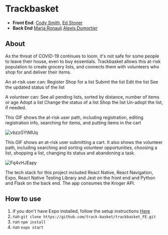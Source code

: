 # Trackbasket

+ **Front End**: [Cody Smith](https://github.com/monstaro), [Ed Stoner](https://github.com/edlsto)
+ **Back End** [Maria Ronauli](https://github.com/mronauli) [Alexis Dumortier](https://github.com/adumortier)

## About

As the threat of COVID-19 continues to loom, it's not safe for some people to leave their house, even to buy essentials. Trackbasket allows this at-risk population to create grocery lists, and connects them with volunteers who shop for and deliver their items.

An at-risk user can:
Register
Shop for a list
Submit the list
Edit the list
See the updated status of the list

A volunteer can:
See all pending lists, sorted by distance, number of items or age
Adopt a list
Change the status of a list
Shop the list
Un-adopt the list, if needed.

This GIF shows the at-risk user path, including registration, editing registration info, searching for items, and putting items in the cart

![vbzzGYtMUq](https://user-images.githubusercontent.com/4350550/83814951-7fe39c00-a67c-11ea-9c76-34716eaa330b.gif)

This GIF shows an at-risk user submitting a cart. It also shows the volunteer path, including searching and sorting volunteer opportunities, choosing a list, shopping a list, changing its status and abandoning a task.

![Fq4vHJEapy](https://user-images.githubusercontent.com/4350550/83815530-a0f8bc80-a67d-11ea-9929-0c6490f93b93.gif)

The tech stack for this project included React Native, React Navigation, Expo, React Native Testing Library and Jest on the front end and Python and Flask on the back end. The app consumes the Kroger API.


## How to use

1. if you don't have Expo installed, follow the setup instructions [Here](https://reactnative.dev/docs/0.60/getting-started)
2. run `git clone https://github.com/track-basket/trackbasket_FE.git`
3. run `npm install`
4. run `expo start`

